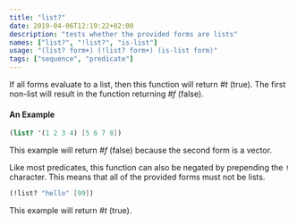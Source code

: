 ```yaml
---
title: "list?"
date: 2019-04-06T12:19:22+02:00
description: "tests whether the provided forms are lists"
names: ["list?", "!list?", "is-list"]
usage: "(list? form+) (!list? form+) (is-list form)"
tags: ["sequence", "predicate"]
---
```


If all forms evaluate to a list, then this function will return _#t_ (true). The first non-list will result in the function returning _#f_ (false).

#### An Example

```scheme
(list? '(1 2 3 4) [5 6 7 8])
```

This example will return _#f_ (false) because the second form is a vector.

Like most predicates, this function can also be negated by prepending the `!` character. This means that all of the provided forms must not be lists.

```scheme
(!list? "hello" [99])
```

This example will return _#t_ (true).
